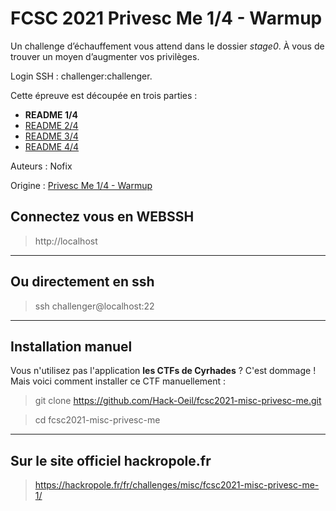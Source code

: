# FCSC 2021 Privesc Me 1/4 - Warmup

Un challenge d’échauffement vous attend dans le dossier *stage0*. 
À vous de trouver un moyen d’augmenter vos privilèges.

Login SSH : challenger:challenger.

Cette épreuve est découpée en trois parties :
- **README 1/4**
- [README 2/4](README_2_4.md)
- [README 3/4](README_3_4.md)
- [README 4/4](README_4_4.md)


Auteurs : Nofix

Origine : [Privesc Me 1/4 - Warmup](https://hackropole.fr/fr/challenges/misc/fcsc2021-misc-privesc-me-1/)


## Connectez vous en WEBSSH
> http://localhost


-----------

## Ou directement en ssh
> ssh challenger@localhost:22

-----------

## Installation manuel
Vous n'utilisez pas l'application **les CTFs de Cyrhades** ? C'est dommage !
Mais voici comment installer ce CTF manuellement :

> git clone https://github.com/Hack-Oeil/fcsc2021-misc-privesc-me.git

> cd fcsc2021-misc-privesc-me


-----------

## Sur le site officiel hackropole.fr
> https://hackropole.fr/fr/challenges/misc/fcsc2021-misc-privesc-me-1/